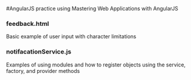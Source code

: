 #AngularJS practice using Mastering Web Applications with AngularJS

### feedback.html
Basic example of user input with character limitations

### notifacationService.js
Examples of using modules and how to register objects using the service, factory, and provider methods

